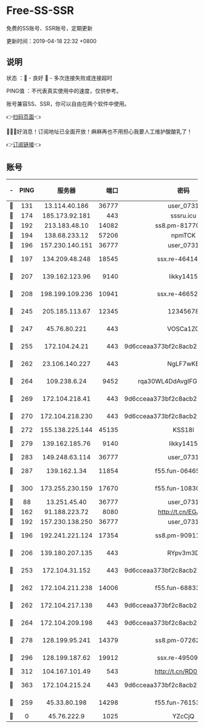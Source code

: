 # Free-SS-SSR

免费的SS账号、SSR账号，定期更新

更新时间：2019-04-18 22:32 +0800

## 说明

状态     ：🙂 - 良好 🙁 - 多次连接失败或连接超时

PING值   ：不代表真实使用中的速度，仅供参考。

账号兼容SS、SSR，你可以自由在两个软件中使用。

👉[扫码页面](https://liesauer.github.io/Free-SS-SSR/)👈

🎉🎉🎉好消息！订阅地址已全面开放！麻麻再也不用担心我要人工维护酸酸乳了！

👉[订阅链接](https://www.liesauer.net/yogurt/subscribe?ACCESS_TOKEN=DAYxR3mMaZAsaqUb)👈

## 账号

|-|PING|服务器|端口|密码|加密方式|区域|
|:----:|:----:|:-----:|-----:|:----:|:----:|:----:|
|🙂|131|13.114.40.186|36777|user_0731|chacha20|JP|
|🙂|174|185.173.92.181|443|sssru.icu|rc4-md5|RU|
|🙂|192|213.183.48.10|14082|ss8.pm-81770176|rc4-md5|RU|
|🙂|194|138.68.233.12|57206|npmTCK|rc4-md5|US|
|🙂|196|157.230.140.151|36777|user_0731|chacha20|US|
|🙂|197|134.209.48.248|18545|ssx.re-46414976|aes-256-cfb|US|
|🙂|207|139.162.123.96|9140|likky1415|aes-256-cfb|JP|
|🙂|208|198.199.109.236|10941|ssx.re-46652544|aes-256-cfb|US|
|🙂|245|205.185.113.67|12345|12345678|aes-256-cfb|US|
|🙂|247|45.76.80.221|443|VOSCa1ZG|aes-256-cfb|DE|
|🙂|255|172.104.24.21|443|9d6cceaa373bf2c8acb22e60b6a58be6|aes-256-cfb|US|
|🙂|262|23.106.140.227|443|NgLF7wKB|aes-256-cfb|US|
|🙂|264|109.238.6.24|9452|rqa30WL4DdAvgIFG6Fs3znzTa|aes-256-cfb|FR|
|🙂|269|172.104.218.41|443|9d6cceaa373bf2c8acb22e60b6a58be6|aes-256-cfb|US|
|🙂|270|172.104.218.230|443|9d6cceaa373bf2c8acb22e60b6a58be6|aes-256-cfb|US|
|🙂|272|155.138.225.144|45135|KSS18l|rc4-md5|US|
|🙂|279|139.162.185.76|9140|likky1415|aes-256-cfb|DE|
|🙂|283|149.248.63.114|36777|user_0731|chacha20|CA|
|🙂|287|139.162.1.34|11854|f55.fun-06465313|aes-256-cfb|SG|
|🙂|300|173.255.230.159|17670|f55.fun-10830898|aes-256-cfb|US|
|🙂|88|13.251.45.40|36777|user_0731|chacha20|SG|
|🙂|162|91.188.223.72|8080|http://t.cn/EGJIyrl|rc4-md5|RU|
|🙂|192|157.230.138.250|36777|user_0731|chacha20|US|
|🙂|196|192.241.221.124|17354|ss8.pm-90911849|aes-256-cfb|US|
|🙂|206|139.180.207.135|443|RYpv3m3D|aes-256-cfb|JP|
|🙂|253|172.104.31.152|443|9d6cceaa373bf2c8acb22e60b6a58be6|aes-256-cfb|US|
|🙂|262|172.104.211.238|14006|f55.fun-68833628|aes-256-cfb|US|
|🙂|262|172.104.217.138|443|9d6cceaa373bf2c8acb22e60b6a58be6|aes-256-cfb|US|
|🙂|264|172.104.209.198|443|9d6cceaa373bf2c8acb22e60b6a58be6|aes-256-cfb|US|
|🙂|278|128.199.95.241|14379|ss8.pm-07262582|aes-256-cfb|SG|
|🙂|296|128.199.187.62|19912|ssx.re-49509781|aes-256-cfb|SG|
|🙂|312|104.167.101.49|543|http://t.cn/RD0D7sx|rc4-md5|CA|
|🙂|363|172.104.215.24|443|9d6cceaa373bf2c8acb22e60b6a58be6|aes-256-cfb|US|
|🙁|259|45.33.80.198|14298|f55.fun-76153694|aes-256-cfb|US|
|🙁|0|45.76.222.9|1025|YZcCjQ|rc4-md5|JP|
